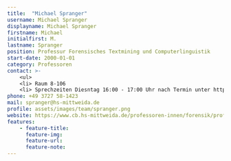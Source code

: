 ```yaml
---
title:  "Michael Spranger"
username: Michael Spranger
displayname: Michael Spranger
firstname: Michael
initialfirst: M.
lastname: Spranger
position: Professur Forensisches Textmining und Computerlinguistik 
start-date: 2000-01-01
category: Professoren
contact: >-
    <ul>
    <li> Raum 8-106
    <li> Sprechzeiten Diesntag 16:00 - 17:00 Uhr nach Termin unter https://t1p.de/44j8
phone: +49 3727 58-1423
mail: spranger@hs-mittweida.de 
profile: assets/images/team/spranger.png
website: https://www.cb.hs-mittweida.de/professoren-innen/forensik/prof-spranger/
features:
    - feature-title: 
      feature-img: 
      feature-url: 
      feature-note: 
---
```

